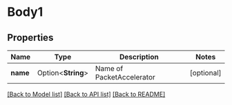 # Body1

## Properties

Name | Type | Description | Notes
------------ | ------------- | ------------- | -------------
**name** | Option<**String**> | Name of PacketAccelerator | [optional]

[[Back to Model list]](../README.md#documentation-for-models) [[Back to API list]](../README.md#documentation-for-api-endpoints) [[Back to README]](../README.md)



